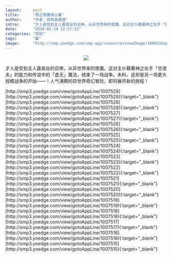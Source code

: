 ```yaml
---
layout:     post
title:      "零之使魔骑士篇"
author:     "作者：绯贺由香理"
intro:      "才人是受到主人露易丝的召唤，从异世界来的使魔。这对主仆藉著神之左手「甘道夫」的能力和传说中的「虚无」魔法，结束了一场战争。未料，这却是另一场更大规模战争的开始——！人气沸腾的异世界奇幻冒险，即将展开新的旅程！"
date:       "2018-02-14 12:17:12"
categories: "其他"
tags:       "篇"
image:      "http://smp.yoedge.com/smp-app/resource/viewImage/1000316appline.png"
---
```

<div style="text-align: center">
<p><img src="http://smp.yoedge.com/smp-app/resource/viewImage/1000316appline.png"/></p>
</div>
<p class="post-meta">
<span>才人是受到主人露易丝的召唤，从异世界来的使魔。这对主仆藉著神之左手「甘道夫」的能力和传说中的「虚无」魔法，结束了一场战争。未料，这却是另一场更大规模战争的开始——！人气沸腾的异世界奇幻冒险，即将展开新的旅程！</span>
</p>
[http://smp3.yoedge.com/view/gotoAppLine/1007529](http://smp3.yoedge.com/view/gotoAppLine/1007529){:target="_blank"}
[http://smp3.yoedge.com/view/gotoAppLine/1007528](http://smp3.yoedge.com/view/gotoAppLine/1007528){:target="_blank"}
[http://smp3.yoedge.com/view/gotoAppLine/1007527](http://smp3.yoedge.com/view/gotoAppLine/1007527){:target="_blank"}
[http://smp3.yoedge.com/view/gotoAppLine/1007526](http://smp3.yoedge.com/view/gotoAppLine/1007526){:target="_blank"}
[http://smp3.yoedge.com/view/gotoAppLine/1007525](http://smp3.yoedge.com/view/gotoAppLine/1007525){:target="_blank"}
[http://smp3.yoedge.com/view/gotoAppLine/1007524](http://smp3.yoedge.com/view/gotoAppLine/1007524){:target="_blank"}
[http://smp3.yoedge.com/view/gotoAppLine/1007523](http://smp3.yoedge.com/view/gotoAppLine/1007523){:target="_blank"}
[http://smp3.yoedge.com/view/gotoAppLine/1007522](http://smp3.yoedge.com/view/gotoAppLine/1007522){:target="_blank"}
[http://smp3.yoedge.com/view/gotoAppLine/1007521](http://smp3.yoedge.com/view/gotoAppLine/1007521){:target="_blank"}
[http://smp3.yoedge.com/view/gotoAppLine/1007520](http://smp3.yoedge.com/view/gotoAppLine/1007520){:target="_blank"}
[http://smp3.yoedge.com/view/gotoAppLine/1007519](http://smp3.yoedge.com/view/gotoAppLine/1007519){:target="_blank"}
[http://smp3.yoedge.com/view/gotoAppLine/1007518](http://smp3.yoedge.com/view/gotoAppLine/1007518){:target="_blank"}
[http://smp3.yoedge.com/view/gotoAppLine/1007517](http://smp3.yoedge.com/view/gotoAppLine/1007517){:target="_blank"}
[http://smp3.yoedge.com/view/gotoAppLine/1007516](http://smp3.yoedge.com/view/gotoAppLine/1007516){:target="_blank"}
[http://smp3.yoedge.com/view/gotoAppLine/1007515](http://smp3.yoedge.com/view/gotoAppLine/1007515){:target="_blank"}


